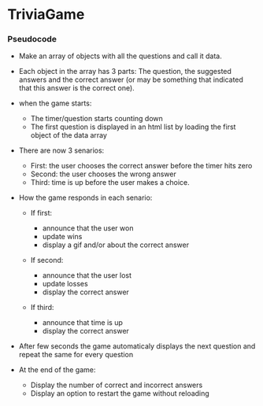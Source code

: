 # TriviaGame


### Pseudocode
- Make an array of objects with all the questions and call it data.
- Each object in the array has 3 parts: The question, the suggested answers and the correct answer (or may be something that indicated that this answer is the correct one).
- when the game starts:	
  - The timer/question starts counting down
  - The first question is displayed in an html list by loading the first object of the data array
- There are now 3 senarios:
  - First: the user chooses the correct answer before the timer hits zero
  - Second: the user chooses the wrong answer
  - Third: time is up before the user makes a choice.
- How the game responds in each senario:
  - If first:
    - announce that the user won
    - update wins
    - display a gif and/or about the correct answer 	
  - If second:
    - announce that the user lost
    - update losses
    - display the correct answer

  - If third:
    - announce that time is up
    - display the correct answer

- After few seconds the game automaticaly displays the next question and repeat the same for every question

- At the end of the game:
  - Display the number of correct and incorrect answers
  - Display an option to restart the game without reloading	

 	